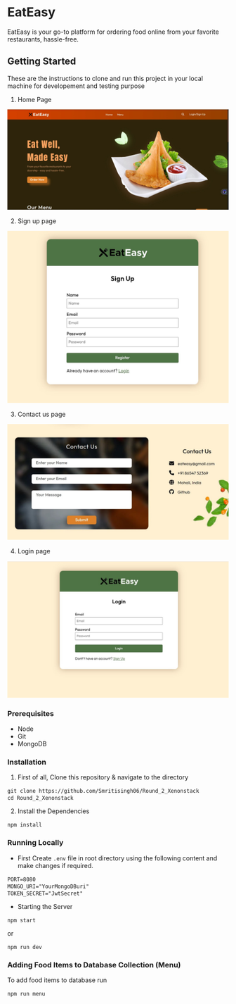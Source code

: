 # EatEasy

EatEasy is your go-to platform for ordering food online from your favorite restaurants, hassle-free.

## Getting Started

These are the instructions to clone and run this project in your local machine for developement and testing purpose
1. Home Page

![alt text](./Home_page.jpeg) 

2. Sign up page

![alt text](./Sign_up_page.jpeg)

3. Contact us page

![alt text](./contact_us.jpeg)

4. Login page

![alt text](./Login_page.jpeg)




### Prerequisites

- Node
- Git
- MongoDB

### Installation

1. First of all, Clone this repository & navigate to the directory

```
git clone https://github.com/Smritisingh06/Round_2_Xenonstack
cd Round_2_Xenonstack
```

2. Install the Dependencies

```
npm install
```

### Running Locally

- First Create `.env` file in root directory using the following content and make changes if required.

```
PORT=8080
MONGO_URI="YourMongoDBuri"
TOKEN_SECRET="JwtSecret"
```

- Starting the Server

```
npm start
```

or

```
npm run dev
```

### Adding Food Items to Database Collection (Menu)

To add food items to database run

```
npm run menu
```
